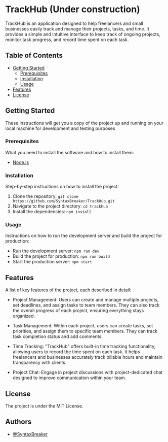# TrackHub (Under construction)

TrackHub is an application designed to help freelancers and small businesses easily track and manage their projects, tasks, and time. It provides a simple and intuitive interface to keep track of ongoing projects, monitor task progress, and record time spent on each task.

## Table of Contents

- [Getting Started](#getting-started)
  - [Prerequisites](#prerequisites)
  - [Installation](#installation)
  - [Usage](#usage)
- [Features](#features)
- [License](#license)

## Getting Started

These instructions will get you a copy of the project up and running on your local machine for development and testing purposes

### Prerequisites

What you need to install the software and how to install them:

- [Node.js](https://nodejs.org/en/)

### Installation

Step-by-step instructions on how to install the project:

1. Clone the repository: `git clone https://github.com/SyntaxBreaker/TrackHub.git`
2. Navigate to the project directory: `cd trackhub`
3. Install the dependencies: `npm install`

### Usage

Instructions on how to run the development server and build the project for production:

- Run the development server: `npm run dev`
- Build the project for production: `npm run build`
- Start the production server: `npm start`

## Features

A list of key features of the project, each described in detail:

- Project Management: Users can create and manage multiple projects, set deadlines, and assign tasks to team members. They can also track the overall progress of each project, ensuring everything stays organized.

- Task Management: Within each project, users can create tasks, set priorities, and assign them to specific team members. They can track task completion status and add comments.

- Time Tracking: "TrackHub" offers built-in time tracking functionality, allowing users to record the time spent on each task. It helps freelancers and businesses accurately track billable hours and maintain transparency with clients.

- Project Chat: Engage in project discussions with project-dedicated chat designed to improve communication within your team.

## License

The project is under the MIT License.

## Authors

- [@SyntaxBreaker](https://www.github.com/SyntaxBreaker)
